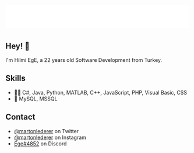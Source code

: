 <h1 align="center">
  <img src="https://raw.githubusercontent.com/Ege99/Ege99/master/name.svg" alt="Hilmi Ege SUBAT" />
</h1>

## Hey! 👋
I'm Hilmi EgE, a 22 years old Software Development from Turkey.

## Skills
- 👨‍💻 C#, Java, Python, MATLAB, C++, JavaScript, PHP, Visual Basic, CSS
- 💽 MySQL, MSSQL

## Contact
- [@martonlederer](https://twitter.com/egesubat99) on Twitter
- [@martonlederer](https://twitter.com/egesubat) on Instagram
- [Ege#4852](./) on Discord

